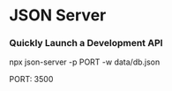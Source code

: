 # JSON Server

### Quickly Launch a Development API

npx json-server -p PORT -w data/db.json

PORT: 3500
